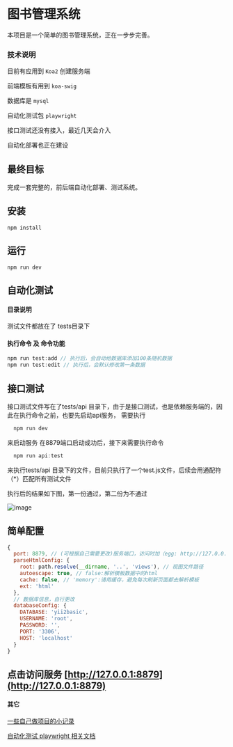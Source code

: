 # 图书管理系统

本项目是一个简单的图书管理系统，正在一步步完善。

### 技术说明
目前有应用到 `Koa2` 创建服务端

前端模板有用到 `koa-swig`

数据库是 `mysql`

自动化测试包 `playwright`

接口测试还没有接入，最近几天会介入

自动化部署也正在建设

## 最终目标

完成一套完整的，前后端自动化部署、测试系统。

## 安装

`npm install`

## 运行
`npm run dev`

## 自动化测试

#### 目录说明

测试文件都放在了 tests目录下

#### 执行命令 及 命令功能
```javascript
npm run test:add // 执行后，会自动给数据库添加100条随机数据
npm run test:edit // 执行后，会默认修改第一条数据
```

## 接口测试

接口测试文件写在了tests/api 目录下，由于是接口测试，也是依赖服务端的，因此在执行命令之前，也要先启动api服务，
需要执行
```javascript
  npm run dev
```
来启动服务
在8879端口启动成功后，接下来需要执行命令
```javascript
  npm run api:test
```
来执行tests/api 目录下的文件，目前只执行了一个test.js文件，后续会用通配符（*）匹配所有测试文件

执行后的结果如下图，第一份通过，第二份为不通过

![image](https://user-images.githubusercontent.com/17866531/114801084-9777cf00-9dcd-11eb-87ae-e1cf55097335.png)

## 简单配置

```javascript
{
  port: 8879, // (可根据自己需要更改)服务端口，访问时加（egg: http://127.0.0.1:8879）
  parseHtmlConfig: {
    root: path.resolve(__dirname, '..', 'views'), // 视图文件路径
    autoescape: true, // false:解析模板数据中的html
    cache: false, // 'memory':请用缓存，避免每次刷新页面都去解析模板
    ext: 'html'
  },
  // 数据库信息，自行更改
  databaseConfig: {
    DATABASE: 'yii2basic',
    USERNAME: 'root',
    PASSWORD: '',
    PORT: '3306',
    HOST: 'localhost'
  }
}
```


## 点击访问服务 [http://127.0.0.1:8879](http://127.0.0.1:8879)

#### 其它

[一些自己做项目的小记录](https://www.yuque.com/u12131260/xzwgii/lql5kf)

[自动化测试 playwright 相关文档](https://www.yuque.com/u12131260/xzwgii/am5r79)

